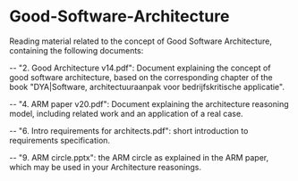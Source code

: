 # Good-Software-Architecture
Reading material related to the concept of Good Software Architecture, containing the following documents:

-- "2. Good Architecture v14.pdf": Document explaining the concept of good software architecture, based on the corresponding chapter of the book "DYA|Software, architectuuraanpak voor bedrijfskritische applicatie".

-- "4. ARM paper v20.pdf": Document explaining the architecture reasoning model, including related work and an application of a real case.

-- "6. Intro requirements for architects.pdf": short introduction to requirements specification.

-- "9. ARM circle.pptx": the ARM circle as explained in the ARM paper, which may be used in your Architecture reasonings.  
